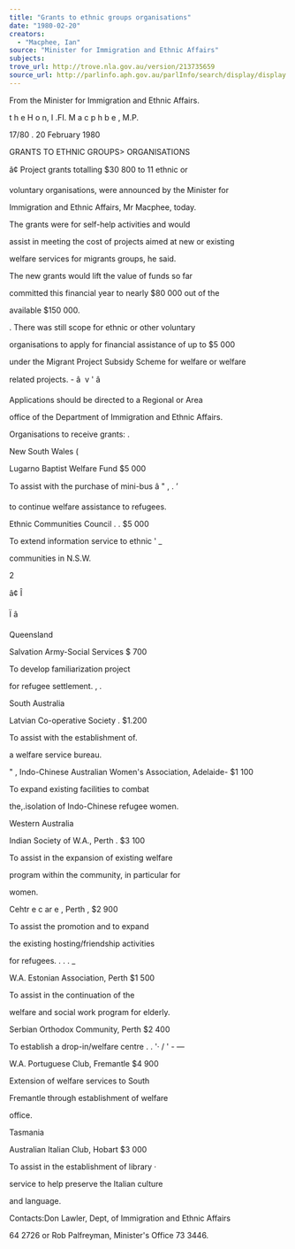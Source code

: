 ```yaml
---
title: "Grants to ethnic groups organisations"
date: "1980-02-20"
creators:
  - "Macphee, Ian"
source: "Minister for Immigration and Ethnic Affairs"
subjects:
trove_url: http://trove.nla.gov.au/version/213735659
source_url: http://parlinfo.aph.gov.au/parlInfo/search/display/display.w3p;query=Id%3A%22media/pressrel/HPR09000729%22
---
```


 From the Minister for Immigration  and Ethnic Affairs.

 t h e  H o n,  I .FI. M a c p h b e , M.P.

 17/80 .  20 February 1980

 GRANTS TO ETHNIC GROUPS>  ORGANISATIONS

 â¢  Project grants totalling $30 800 to 11 ethnic or

 voluntary organisations,  were announced by the Minister for 

 Immigration and Ethnic Affairs,  Mr Macphee, today.

 The grants were for self-help activities and would 

 assist in meeting the cost of projects aimed at new or existing 

 welfare services for migrants groups,  he said.

 The new grants would lift the value of funds so far 

 committed this financial year to nearly $80 000 out of the 

 available $150 000.

 .  There was still scope for ethnic or other voluntary 

 organisations to apply for financial assistance of up to $5 000 

 under the Migrant Project Subsidy Scheme for welfare or welfare 

 related projects. -  â   v  '  â 

 Applications should be directed to a Regional or Area 

 office of the Department of Immigration and Ethnic Affairs.

 Organisations to receive grants:  .

 New South Wales (

 Lugarno Baptist Welfare Fund $5 000

 To assist with the purchase of mini-bus â " ,  .  ’

 to continue welfare assistance to refugees.

 Ethnic Communities Council .  .  $5 000

 To extend information service to ethnic '  _

 communities in N.S.W.

 2

 â¢  Î 

 Ï  â 

 Queensland

 Salvation Army-Social Services $ 700

 To develop familiarization project

 for refugee settlement. ,  .

 South Australia

 Latvian Co-operative Society .  $1.200

 To assist with the establishment of. 

 a welfare service bureau.

 " ,  Indo-Chinese Australian Women's Association, Adelaide-  $1 100

 To expand existing facilities to combat

 the,.isolation of Indo-Chinese refugee women.

 Western Australia

 Indian Society of W.A., Perth .  $3 100

 To assist in the expansion of existing welfare 

 program within the community,  in particular for 

 women.

 Cehtr e c ar e ,  Perth ,  $2 900

 To assist the promotion and to expand 

 the existing hosting/friendship activities 

 for refugees.  . . .  _

 W.A. Estonian Association, Perth $1 500

 To assist in the continuation of the

 welfare and social work program for elderly.

 Serbian Orthodox Community, Perth $2 400

 To establish a drop-in/welfare centre .  .  '· / '  - —

 W.A. Portuguese Club, Fremantle $4 900

 Extension of welfare services to South 

 Fremantle through establishment of welfare 

 office.

 Tasmania

 Australian Italian Club, Hobart $3 000

 To assist in the establishment of library ·  

 service to help preserve the Italian culture 

 and language.

 Contacts:Don Lawler,  Dept, of Immigration and Ethnic Affairs

 64 2726 or Rob Palfreyman, Minister's Office 73 3446.

